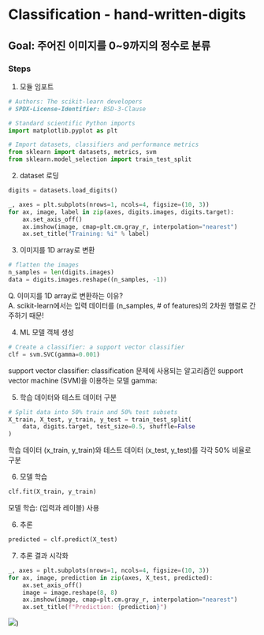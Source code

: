 # Classification - hand-written-digits

## Goal: 주어진 이미지를 0~9까지의 정수로 분류

### Steps

1. 모듈 임포트
```python
# Authors: The scikit-learn developers
# SPDX-License-Identifier: BSD-3-Clause

# Standard scientific Python imports
import matplotlib.pyplot as plt

# Import datasets, classifiers and performance metrics
from sklearn import datasets, metrics, svm
from sklearn.model_selection import train_test_split
```

2. dataset 로딩
```python
digits = datasets.load_digits()

_, axes = plt.subplots(nrows=1, ncols=4, figsize=(10, 3))
for ax, image, label in zip(axes, digits.images, digits.target):
    ax.set_axis_off()
    ax.imshow(image, cmap=plt.cm.gray_r, interpolation="nearest")
    ax.set_title("Training: %i" % label)
```

3. 이미지를 1D array로 변환
```python
# flatten the images
n_samples = len(digits.images)
data = digits.images.reshape((n_samples, -1))
```
Q.  이미지를 1D array로 변환하는 이유?   
A. scikit-learn에서는 입력 데이터를 (n_samples, # of features)의 2차원 행렬로 간주하기 때문!

4. ML 모델 객체 생성
```python
# Create a classifier: a support vector classifier
clf = svm.SVC(gamma=0.001)
```
support vector classifier: classification 문제에 사용되는 알고리즘인 support vector machine (SVM)을 이용하는 모델 
gamma: 

5. 학습 데이터와 테스트 데이터 구분
```python
# Split data into 50% train and 50% test subsets
X_train, X_test, y_train, y_test = train_test_split(
    data, digits.target, test_size=0.5, shuffle=False
)
```
학습 데이터 (x_train, y_train)와 테스트 데이터 (x_test, y_test)를 각각 50% 비율로 구분 

6. 모델 학습 
```python
clf.fit(X_train, y_train)
```
모델 학습: (입력과 레이블) 사용

6. 추론 
```python
predicted = clf.predict(X_test)
```

7. 추론 결과 시각화
```python
_, axes = plt.subplots(nrows=1, ncols=4, figsize=(10, 3))
for ax, image, prediction in zip(axes, X_test, predicted):
    ax.set_axis_off()
    image = image.reshape(8, 8)
    ax.imshow(image, cmap=plt.cm.gray_r, interpolation="nearest")
    ax.set_title(f"Prediction: {prediction}")
```
![](https://scikit-learn.org/stable/_images/sphx_glr_plot_digits_classification_002.png))

